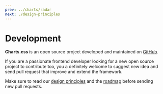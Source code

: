 ```yaml
---
prev: ../charts/radar
next: ./design-principles
---
```


# Development

**Charts.css** is an open source project developed and maintained on [GitHub](https://github.com/ChartsCSS/charts.css).

If you are a passionate frontend developer looking for a new open source project to contribute too, you a definitely welcome to suggest new idea and send pull request that improve and extend the framework.

Make sure to read our [design principles](/development/design-principles/) and the [roadmap](/development/roadmap/) before sending new pull requests.
